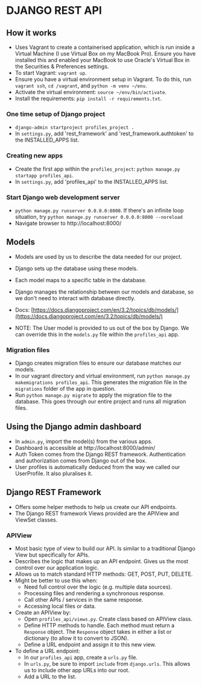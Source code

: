 # DJANGO REST API

## How it works

- Uses Vagrant to create a containerised application, which is run inside a Virtual Machine (I use Virtual Box on my MacBook Pro). Ensure you have installed this and enabled your MacBook to use Oracle's Virtual Box in the Securities & Preferences settings.
- To start Vagrant: `vagrant up`.
- Ensure you have a virtual environment setup in Vagrant. To do this, run `vagrant ssh`, `cd /vagrant`, and `python -m venv ~/env`.
- Activate the virtual environment: `source ~/env/bin/activate`.
- Install the requirements: `pip install -r requirements.txt`.

### One time setup of Django project

- `django-admin startproject profiles_project .`
- In `settings.py`, add 'rest_framework' and 'rest_framework.authtoken' to the INSTALLED_APPS list.

### Creating new apps

- Create the first app within the `profiles_project`: `python manage.py startapp profiles_api`.
- In `settings.py`, add 'profiles_api' to the INSTALLED_APPS list.

### Start Django web development server

- `python manage.py runserver 0.0.0.0:8000`. If there's an infinite loop situation, try `python manage.py runserver 0.0.0.0:8000 --noreload`
- Navigate browser to http://localhost:8000/

## Models

- Models are used by us to describe the data needed for our project.
- Django sets up the database using these models.
- Each model maps to a specific table in the database.
- Django manages the relationship between our models and database, so we don't need to interact with database directly.
- Docs: [https://docs.djangoproject.com/en/3.2/topics/db/models/](https://docs.djangoproject.com/en/3.2/topics/db/models/)

- NOTE: The User model is provided to us out of the box by Django. We can override this in the `models.py` file within the `profiles_api` app.

### Migration files

- Django creates migration files to ensure our database matches our models.
- In our vagrant directory and virtual environment, run `python manage.py makemigrations profiles_api`. This generates the migration file in the `migrations` folder of the app in question.
- Run `python manage.py migrate` to apply the migration file to the database. This goes through our entire project and runs all migration files.

## Using the Django admin dashboard

- In `admin.py`, import the model(s) from the various apps.
- Dashboard is accessible at http://localhost:8000/admin/
- Auth Token comes from the Django REST framework. Authentication and authorization comes from Django out of the box.
- User profiles is automatically deduced from the way we called our UserProfile. It also pluralises it.

## Django REST Framework

- Offers some helper methods to help us create our API endpoints.
- The Django REST framework Views provided are the APIView and ViewSet classes.

### APIView

- Most basic type of view to build our API. Is similar to a traditional Django View but specifically for APIs.
- Describes the logic that makes up an API endpoint. Gives us the most control over our application logic.
- Allows us to match standard HTTP methods: GET, POST, PUT, DELETE.
- Might be better to use this when:
  - Need full control over the logic (e.g. multiple data sources).
  - Processing files and rendering a synchronous response.
  - Call other APIs / services in the same response.
  - Accessing local files or data.
- Create an APIView by:
  - Open `profiles_api/views.py`. Create class based on APIView class.
  - Define HTTP methods to handle. Each method must return a `Response` object. The `Response` object takes in either a list or dictionary (to allow it to convert to JSON).
  - Define a URL endpoint and assign it to this new view.
- To define a URL endpoint:
  - In our `profiles_api` app, create a `urls.py` file.
  - In `urls.py`, be sure to import `include` from `django.urls`. This allows us to include other app URLs into our root.
  - Add a URL to the list.
